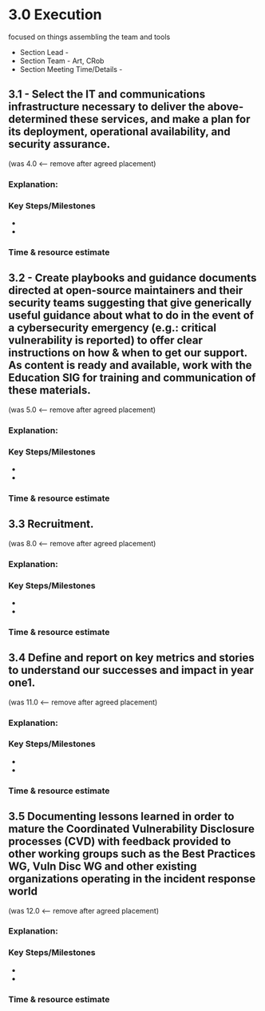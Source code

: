 # 3.0 Execution
focused on things assembling the team and tools
- Section Lead - 
- Section Team - Art, CRob
- Section Meeting Time/Details -



## 3.1 - Select the IT and communications infrastructure necessary to deliver the above-determined these services, and make a plan for its deployment, operational availability, and security assurance.
(was 4.0 <-- remove after agreed placement)
### Explanation:  

### Key Steps/Milestones
-
-

### Time & resource estimate 

## 3.2 - Create playbooks and guidance documents directed at open-source maintainers and their security teams suggesting that give generically useful guidance about what to do in the event of a cybersecurity emergency (e.g.: critical vulnerability is reported) to offer clear instructions on how & when to get our support. As content is ready and available, work with the Education SIG for training and communication of these materials.
(was 5.0 <-- remove after agreed placement)
### Explanation:  

### Key Steps/Milestones
-
-

### Time & resource estimate 


## 3.3 Recruitment.
(was 8.0 <-- remove after agreed placement)
### Explanation:  

### Key Steps/Milestones
-
-

### Time & resource estimate 
 
## 3.4 Define and report on key metrics and stories to understand our successes and impact in year one1.
(was 11.0 <-- remove after agreed placement)
### Explanation:  

### Key Steps/Milestones
-
-

### Time & resource estimate 

## 3.5 Documenting lessons learned in order to mature the Coordinated Vulnerability Disclosure processes (CVD) with feedback provided to other working groups such as the Best Practices WG, Vuln Disc WG and other existing organizations operating in the incident response world
(was 12.0 <-- remove after agreed placement)
### Explanation:  

### Key Steps/Milestones
-
-

### Time & resource estimate 

